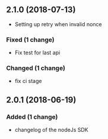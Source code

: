 ## 2.1.0 (2018-07-13)

* Setting up retry when invalid nonce

### Fixed (1 change)
* Fix test for last api

### Changed (1 change)
* fix ci stage

## 2.0.1 (2018-06-19)

### Added (1 change)
* changelog of the nodeJs SDK





